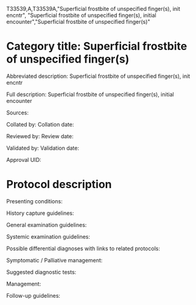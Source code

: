 T33539,A,T33539A,"Superficial frostbite of unspecified finger(s), init encntr", "Superficial frostbite of unspecified finger(s), initial encounter","Superficial frostbite of unspecified finger(s)"
# Category title: Superficial frostbite of unspecified finger(s)

Abbreviated description: Superficial frostbite of unspecified finger(s), init encntr

Full description: Superficial frostbite of unspecified finger(s), initial encounter

Sources:

Collated by:
Collation date:

Reviewed by:
Review date:

Validated by:
Validation date:

Approval UID:

# Protocol description

Presenting conditions:

History capture guidelines:

General examination guidelines:

Systemic examination guidelines:

Possible differential diagnoses with links to related protocols:

Symptomatic / Palliative management:

Suggested diagnostic tests:

Management:

Follow-up guidelines:
